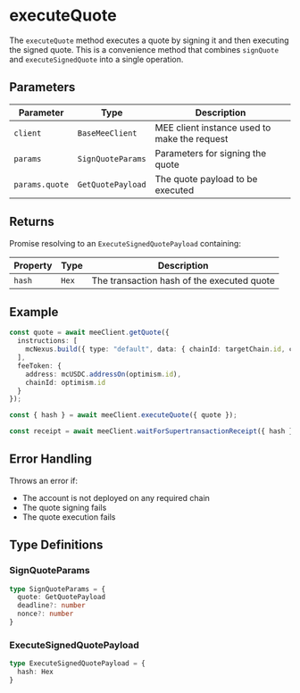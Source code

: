 # executeQuote

The `executeQuote` method executes a quote by signing it and then executing the signed quote. This is a convenience method that combines `signQuote` and `executeSignedQuote` into a single operation.

## Parameters

| Parameter | Type | Description |
|-----------|------|-------------|
| `client` | `BaseMeeClient` | MEE client instance used to make the request |
| `params` | `SignQuoteParams` | Parameters for signing the quote |
| `params.quote` | `GetQuotePayload` | The quote payload to be executed |

## Returns

Promise resolving to an `ExecuteSignedQuotePayload` containing:

| Property | Type | Description |
|----------|------|-------------|
| `hash` | `Hex` | The transaction hash of the executed quote |

## Example

```typescript
const quote = await meeClient.getQuote({
  instructions: [
    mcNexus.build({ type: "default", data: { chainId: targetChain.id, calls: [{ to: "0x...", value: 0n }] } }),
  ],
  feeToken: {
    address: mcUSDC.addressOn(optimism.id),
    chainId: optimism.id
  }
});

const { hash } = await meeClient.executeQuote({ quote });

const receipt = await meeClient.waitForSupertransactionReceipt({ hash });
```

## Error Handling

Throws an error if:
- The account is not deployed on any required chain
- The quote signing fails
- The quote execution fails

## Type Definitions

### SignQuoteParams
```typescript
type SignQuoteParams = {
  quote: GetQuotePayload
  deadline?: number
  nonce?: number
}
```

### ExecuteSignedQuotePayload
```typescript
type ExecuteSignedQuotePayload = {
  hash: Hex
}
```
